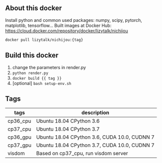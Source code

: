 ## About this docker
Install python and common used packages: numpy, scipy, pytorch, matplotlib, tensorflow...
Built images at Docker Hub: https://cloud.docker.com/repository/docker/lizytalk/nichijou
``` bash
docker pull lizytalk/nichijou:{tag}
```
## Build this docker
1. change the parameters in render.py
2. `python render.py`
3. `docker build {{ tag }}`
4. [optional] `bash setup-env.sh`
## Tags
|tags|description|
|---|---|
|cp36_cpu|Ubuntu 18.04 CPython 3.6|
|cp37_cpu|Ubuntu 18.04 CPython 3.7|
|cp36_gpu|Ubuntu 18.04 CPython 3.6, CUDA 10.0, CUDNN 7|
|cp37_gpu|Ubuntu 18.04 CPython 3.7, CUDA 10.0, CUDNN 7|
|visdom|Based on cp37_cpu, run visdom server|
